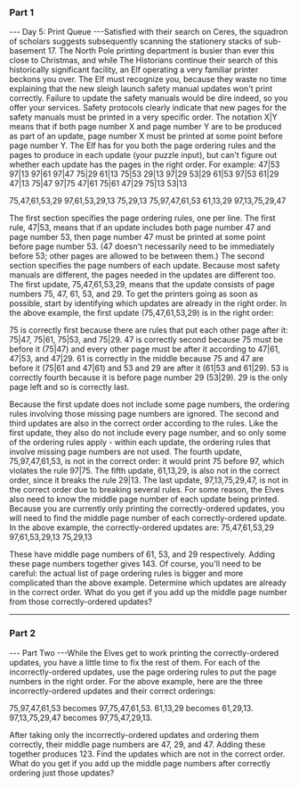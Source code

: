 ### Part 1

--- Day 5: Print Queue ---Satisfied with their search on Ceres, the squadron of scholars suggests subsequently scanning the stationery stacks of sub-basement 17.
The North Pole printing department is busier than ever this close to Christmas, and while The Historians continue their search of this historically significant facility, an Elf operating a very familiar printer beckons you over.
The Elf must recognize you, because they waste no time explaining that the new sleigh launch safety manual updates won't print correctly. Failure to update the safety manuals would be dire indeed, so you offer your services.
Safety protocols clearly indicate that new pages for the safety manuals must be printed in a very specific order. The notation X|Y means that if both page number X and page number Y are to be produced as part of an update, page number X must be printed at some point before page number Y.
The Elf has for you both the page ordering rules and the pages to produce in each update (your puzzle input), but can't figure out whether each update has the pages in the right order.
For example:
47|53
97|13
97|61
97|47
75|29
61|13
75|53
29|13
97|29
53|29
61|53
97|53
61|29
47|13
75|47
97|75
47|61
75|61
47|29
75|13
53|13

75,47,61,53,29
97,61,53,29,13
75,29,13
75,97,47,61,53
61,13,29
97,13,75,29,47

The first section specifies the page ordering rules, one per line. The first rule, 47|53, means that if an update includes both page number 47 and page number 53, then page number 47 must be printed at some point before page number 53. (47 doesn't necessarily need to be immediately before 53; other pages are allowed to be between them.)
The second section specifies the page numbers of each update. Because most safety manuals are different, the pages needed in the updates are different too. The first update, 75,47,61,53,29, means that the update consists of page numbers 75, 47, 61, 53, and 29.
To get the printers going as soon as possible, start by identifying which updates are already in the right order.
In the above example, the first update (75,47,61,53,29) is in the right order:

75 is correctly first because there are rules that put each other page after it: 75|47, 75|61, 75|53, and 75|29.
47 is correctly second because 75 must be before it (75|47) and every other page must be after it according to 47|61, 47|53, and 47|29.
61 is correctly in the middle because 75 and 47 are before it (75|61 and 47|61) and 53 and 29 are after it (61|53 and 61|29).
53 is correctly fourth because it is before page number 29 (53|29).
29 is the only page left and so is correctly last.

Because the first update does not include some page numbers, the ordering rules involving those missing page numbers are ignored.
The second and third updates are also in the correct order according to the rules. Like the first update, they also do not include every page number, and so only some of the ordering rules apply - within each update, the ordering rules that involve missing page numbers are not used.
The fourth update, 75,97,47,61,53, is not in the correct order: it would print 75 before 97, which violates the rule 97|75.
The fifth update, 61,13,29, is also not in the correct order, since it breaks the rule 29|13.
The last update, 97,13,75,29,47, is not in the correct order due to breaking several rules.
For some reason, the Elves also need to know the middle page number of each update being printed. Because you are currently only printing the correctly-ordered updates, you will need to find the middle page number of each correctly-ordered update. In the above example, the correctly-ordered updates are:
75,47,61,53,29
97,61,53,29,13
75,29,13

These have middle page numbers of 61, 53, and 29 respectively. Adding these page numbers together gives 143.
Of course, you'll need to be careful: the actual list of page ordering rules is bigger and more complicated than the above example.
Determine which updates are already in the correct order. What do you get if you add up the middle page number from those correctly-ordered updates?


---

### Part 2

--- Part Two ---While the Elves get to work printing the correctly-ordered updates, you have a little time to fix the rest of them.
For each of the incorrectly-ordered updates, use the page ordering rules to put the page numbers in the right order. For the above example, here are the three incorrectly-ordered updates and their correct orderings:

75,97,47,61,53 becomes 97,75,47,61,53.
61,13,29 becomes 61,29,13.
97,13,75,29,47 becomes 97,75,47,29,13.

After taking only the incorrectly-ordered updates and ordering them correctly, their middle page numbers are 47, 29, and 47. Adding these together produces 123.
Find the updates which are not in the correct order. What do you get if you add up the middle page numbers after correctly ordering just those updates?
